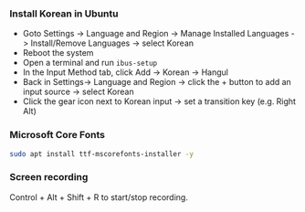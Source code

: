 ### Install Korean in Ubuntu
- Goto Settings -> Language and Region -> Manage Installed Languages -> Install/Remove Languages -> select Korean
- Reboot the system
- Open a terminal and run `ibus-setup`
- In the Input Method tab, click Add -> Korean -> Hangul
- Back in Settings-> Language and Region -> click the + button to add an input source -> select Korean
- Click the gear icon next to Korean input -> set a transition key (e.g. Right Alt)

### Microsoft Core Fonts
```bash
sudo apt install ttf-mscorefonts-installer -y
```
### Screen recording
Control + Alt + Shift + R to start/stop recording.
